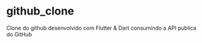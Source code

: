 # github_clone
Clone do github desenvolvido com Flutter &amp; Dart consumindo a API publica do GitHub 
